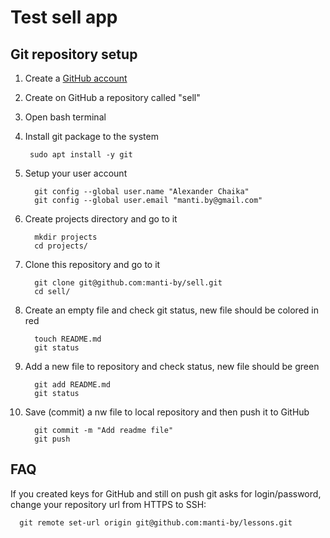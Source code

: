 Test sell app
====


Git repository setup
----

1. Create a [GitHub account](https://github.com/signup)

2. Create on GitHub a repository called "sell"

2. Open bash terminal

3. Install git package to the system

        sudo apt install -y git

4. Setup your user account

         git config --global user.name "Alexander Chaika"
         git config --global user.email "manti.by@gmail.com"

5. Create projects directory and go to it

         mkdir projects
         cd projects/

6. Clone this repository and go to it

         git clone git@github.com:manti-by/sell.git
         cd sell/

7. Create an empty file and check git status, new file should be colored in red

         touch README.md
         git status

8. Add a new file to repository and check status, new file should be green 

         git add README.md
         git status

9. Save (commit) a nw file to local repository and then push it to GitHub

         git commit -m "Add readme file"
         git push


FAQ
----

If you created keys for GitHub and still on push git asks for login/password,
change your repository url from HTTPS to SSH:

      git remote set-url origin git@github.com:manti-by/lessons.git

